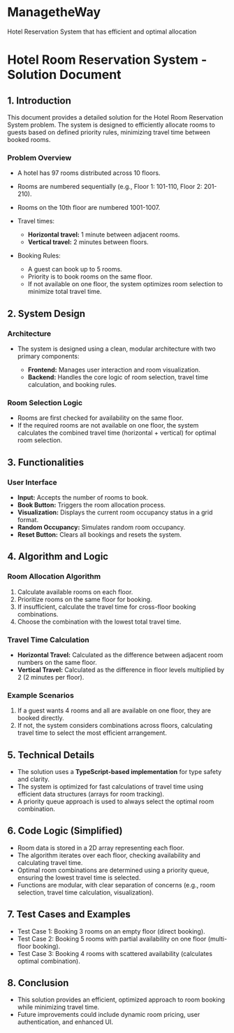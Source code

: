 # ManagetheWay
 Hotel Reservation System that has efficient and optimal allocation
# Hotel Room Reservation System - Solution Document

## 1. Introduction

This document provides a detailed solution for the Hotel Room Reservation System problem. The system is designed to efficiently allocate rooms to guests based on defined priority rules, minimizing travel time between booked rooms.

### Problem Overview

* A hotel has 97 rooms distributed across 10 floors.
* Rooms are numbered sequentially (e.g., Floor 1: 101-110, Floor 2: 201-210).
* Rooms on the 10th floor are numbered 1001-1007.
* Travel times:

  * **Horizontal travel:** 1 minute between adjacent rooms.
  * **Vertical travel:** 2 minutes between floors.
* Booking Rules:

  * A guest can book up to 5 rooms.
  * Priority is to book rooms on the same floor.
  * If not available on one floor, the system optimizes room selection to minimize total travel time.

## 2. System Design

### Architecture

* The system is designed using a clean, modular architecture with two primary components:

  * **Frontend:** Manages user interaction and room visualization.
  * **Backend:** Handles the core logic of room selection, travel time calculation, and booking rules.

### Room Selection Logic

* Rooms are first checked for availability on the same floor.
* If the required rooms are not available on one floor, the system calculates the combined travel time (horizontal + vertical) for optimal room selection.

## 3. Functionalities

### User Interface

* **Input:** Accepts the number of rooms to book.
* **Book Button:** Triggers the room allocation process.
* **Visualization:** Displays the current room occupancy status in a grid format.
* **Random Occupancy:** Simulates random room occupancy.
* **Reset Button:** Clears all bookings and resets the system.

## 4. Algorithm and Logic

### Room Allocation Algorithm

1. Calculate available rooms on each floor.
2. Prioritize rooms on the same floor for booking.
3. If insufficient, calculate the travel time for cross-floor booking combinations.
4. Choose the combination with the lowest total travel time.

### Travel Time Calculation

* **Horizontal Travel:** Calculated as the difference between adjacent room numbers on the same floor.
* **Vertical Travel:** Calculated as the difference in floor levels multiplied by 2 (2 minutes per floor).

### Example Scenarios

1. If a guest wants 4 rooms and all are available on one floor, they are booked directly.
2. If not, the system considers combinations across floors, calculating travel time to select the most efficient arrangement.

## 5. Technical Details

* The solution uses a **TypeScript-based implementation** for type safety and clarity.
* The system is optimized for fast calculations of travel time using efficient data structures (arrays for room tracking).
* A priority queue approach is used to always select the optimal room combination.

## 6. Code Logic (Simplified)

* Room data is stored in a 2D array representing each floor.
* The algorithm iterates over each floor, checking availability and calculating travel time.
* Optimal room combinations are determined using a priority queue, ensuring the lowest travel time is selected.
* Functions are modular, with clear separation of concerns (e.g., room selection, travel time calculation, visualization).

## 7. Test Cases and Examples

* Test Case 1: Booking 3 rooms on an empty floor (direct booking).
* Test Case 2: Booking 5 rooms with partial availability on one floor (multi-floor booking).
* Test Case 3: Booking 4 rooms with scattered availability (calculates optimal combination).

## 8. Conclusion

* This solution provides an efficient, optimized approach to room booking while minimizing travel time.
* Future improvements could include dynamic room pricing, user authentication, and enhanced UI.
